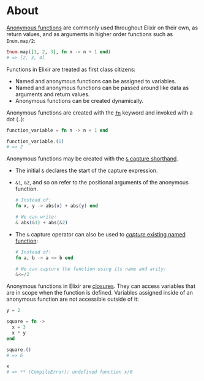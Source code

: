 # About

[Anonymous functions][anon-fns] are commonly used throughout Elixir on their own, as return values, and as arguments in higher order functions such as `Enum.map/2`:

```elixir
Enum.map([1, 2, 3], fn n -> n + 1 end)
# => [2, 3, 4]
```

Functions in Elixir are treated as first class citizens:

- Named and anonymous functions can be assigned to variables.
- Named and anonymous functions can be passed around like data as arguments and return values.
- Anonymous functions can be created dynamically.

Anonymous functions are created with the [`fn`][kernel-fn] keyword and invoked with a dot (`.`):

```elixir
function_variable = fn n -> n + 1 end

function_variable.(1)
# => 2
```

Anonymous functions may be created with the [`&` capture shorthand][kernel-capture].

- The initial `&` declares the start of the capture expression.
- `&1`, `&2`, and so on refer to the positional arguments of the anonymous function.

  ```elixir
  # Instead of:
  fn x, y -> abs(x) + abs(y) end

  # We can write:
  & abs(&1) + abs(&2)
  ```

- The `&` capture operator can also be used to [_capture_ existing named function][capture]:

  ```elixir
  # Instead of:
  fn a, b -> a <= b end

  # We can capture the function using its name and arity:
  &<=/2
  ```

Anonymous functions in Elixir are [closures][closure]. They can access variables that are in scope when the function is defined. Variables assigned inside of an anonymous function are not accessible outside of it:

```elixir
y = 2

square = fn ->
  x = 3
  x * y
end

square.()
# => 6

x
# => ** (CompileError): undefined function x/0
```

[anon-fns]: https://hexdocs.pm/elixir/anonymous-functions.html
[kernel-fn]: https://hexdocs.pm/elixir/Kernel.SpecialForms.html#fn/1
[kernel-capture]: https://hexdocs.pm/elixir/Kernel.SpecialForms.html#&/1
[capture]: https://dockyard.com/blog/2016/08/05/understand-capture-operator-in-elixir
[closure]: https://en.wikipedia.org/wiki/Closure_(computer_programming)
